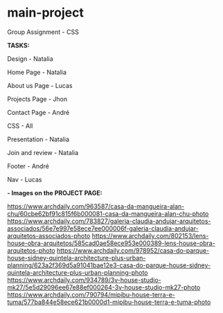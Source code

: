 # main-project
Group Assignment - CSS



**TASKS:**

Design - Natalia

Home Page - Natalia

About us Page - Lucas

Projects Page - Jhon

Contact Page - André

CSS - All

Presentation - Natalia

Join and review - Natalia

Footer - André

Nav - Lucas

**- Images on the PROJECT PAGE:**	

https://www.archdaily.com/963587/casa-da-mangueira-alan-chu/60cbe62bf91c815f6b000081-casa-da-mangueira-alan-chu-photo
https://www.archdaily.com/783827/galeria-claudia-andujar-arquitetos-associados/56e7e997e58ece7ee000006f-galeria-claudia-andujar-arquitetos-associados-photo
https://www.archdaily.com/802153/lens-house-obra-arquitetos/585cad0ae58ece953e000389-lens-house-obra-arquitetos-photo
https://www.archdaily.com/978952/casa-do-parque-house-sidney-quintela-architecture-plus-urban-planning/623a2f369d5a91041bae12e3-casa-do-parque-house-sidney-quintela-architecture-plus-urban-planning-photo
https://www.archdaily.com/934789/3v-house-studio-mk27/5e5d29096ee67e88ef000264-3v-house-studio-mk27-photo
https://www.archdaily.com/790794/mipibu-house-terra-e-tuma/577ba844e58ece621b0000d1-mipibu-house-terra-e-tuma-photo


